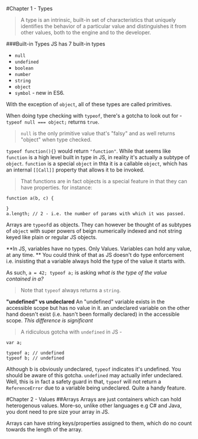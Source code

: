 #Chapter 1 - Types

> A type is an intrinsic, built-in set of characteristics that uniquely identifies the behavior of a particular value and distinguishes it from other values, both to the engine and to the developer.

###Built-in Types
JS has 7 built-in types

* `null`
* `undefined`
* `boolean`
* `number`
* `string`
* `object`
* `symbol` - new in ES6. 

With the exception of `object`, all of these types are called primitives.

When doing type checking with `typeof`, there's a gotcha to look out for - `typeof null === object;` returns `true`.

> `null` is the only primitive value that's "falsy" and as well returns "object" when type checked.

`typeof function(){}` would return `"function"`. While that seems like `function` is a high level built in type in JS, in reality it's actually a subtype of `object`. `function` is a special `object` in thta it is a callable `object`, which has an internal `[[Call]]` property that allows it to be invoked.

> That functions are in fact objects is a special feature in that they can have properties. for instance:

```
function a(b, c) {

}
a.length; // 2 - i.e. the number of params with which it was passed.
```

Arrays are `typeof`d as objects. They can however be thought of as subtypes of `object` with super powers of beign numerically indexed and not string keyed like plain or regular JS objects.

**In JS, variables have no types. Only Values. Variables can hold any value, at any time. **
You could think of that as JS doesn't do type enforcement i.e. insisting that a variable always hold the type of the value it starts with.

As such, `a = 42; typeof a;` is asking _what is the type of the value contained in a?_
> Note that `typeof` always returns a `string`.

**"undefined" vs undeclared**
An "undefined" variable exists in the accessible scope but has no value in it. an undeclared variable on the other hand doesn't exist (i.e. hasn't been formally declared) in the accessible scope. _This difference is significant_

> A ridiculous gotcha with `undefined` in JS - 

```
var a;

typeof a; // undefined
typeof b; // undefined

```

Although b is obviously undeclared, `typeof` indicates it's undefined. You should be aware of this gotcha. `undefined` may actually infer undeclared. Well, this is in fact a safety guard in that, `typeof` will not return a `ReferenceError` due to a variable being undeclared. Quite a handy feature.


#Chapter 2 - Values
##Arrays
Arrays are just containers which can hold heterogenous values. More-so, unlike other languages e.g C# and Java, you dont need to pre size your array in JS.

Arrays can have string keys/properties assigned to them, which do no count towards the length of the array.

